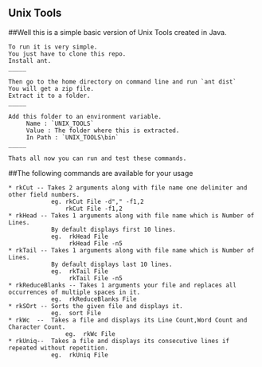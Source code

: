 Unix Tools
----------

##Well this is a simple basic version of Unix Tools created in Java.

    To run it is very simple.
    You just have to clone this repo.
    Install ant.
    _____
    
    Then go to the home directory on command line and run `ant dist`
    You will get a zip file.
    Extract it to a folder.
    _____

    Add this folder to an environment variable.
         Name : `UNIX_TOOLS`
         Value : The folder where this is extracted.
         In Path : `UNIX_TOOLS\bin`
    _____

    Thats all now you can run and test these commands.

##The following commands are available for your usage

    * rkCut -- Takes 2 arguments along with file name one delimiter and other field numbers.
                eg. rkCut File -d"," -f1,2
                    rkCut File -f1,2
    * rkHead -- Takes 1 arguments along with file name which is Number of Lines.
                By default displays first 10 lines.
                eg.  rkHead File
                     rkHead File -n5
    * rkTail -- Takes 1 arguments along with file name which is Number of Lines.
                By default displays last 10 lines.
                eg.  rkTail File
                     rkTail File -n5
    * rkReduceBlanks -- Takes 1 arguments your file and replaces all occurrences of multiple spaces in it.
                eg.  rkReduceBlanks File
    * rkSOrt -- Sorts the given file and displays it.
                eg.  sort File
    * rkWc  --  Takes a file and displays its Line Count,Word Count and Character Count.
                    eg.  rkWc File
    * rkUniq--  Takes a file and displays its consecutive lines if repeated without repetition.
                eg.  rkUniq File

